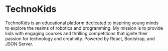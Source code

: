 # TechnoKids
TechnoKids is an educational platform dedicated to inspiring young minds to explore the realms of robotics and programming. My mission is to provide kids with engaging courses and thrilling competitions that ignite their passion for technology and creativity. Powered by React, Bootstrap, and JSON Server.
